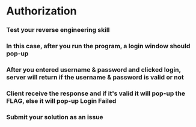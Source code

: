 # Authorization
### Test your reverse engineering skill
### In this case, after you run the program, a login window should pop-up
### After you entered username & password and clicked login, server will return if the username & password is valid or not
### Client receive the response and if it's valid it will pop-up the FLAG, else it will pop-up Login Failed
### Submit your solution as an issue